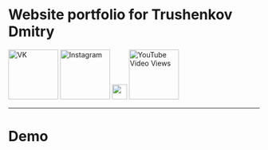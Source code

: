 # Website portfolio for Trushenkov Dmitry

<!-- VK logo -->

<a href="https://vk.com/therealdmi"> <img src="https://upload.wikimedia.org/wikipedia/commons/3/36/Vkontakte.png" width="100px" alt="VK"></a><!-- INSTAGRAM logo -->
<a href="https://instagram.com/di._736"><img src="https://lh3.googleusercontent.com/proxy/N8hROlA2UFNKknb0yXcVers7EGU43x_leZ3YileIQhiw-RYeZ39bCamKEIZrPnVl0hG1pOKIHc7JgnT2fsXhD2mEjZjCHTIXDJEc9Yi9_FFuM-bY006J4gIlyQ" width="100px" alt="Instagram"></a><!-- Gmail logo -->
<a href="mailto:diman28051999@gmail.com"><img src="https://pngimg.com/uploads/gmail_logo/small/gmail_logo_PNG9.png"  width="30px"></a><!-- Youtube logo -->
<a href="https://www.youtube.com/channel/UCoybzfICNqmnm8EqdhNBSyA"><img alt="YouTube Video Views" src="https://upload.wikimedia.org/wikipedia/commons/thumb/b/b8/YouTube_Logo_2017.svg/1280px-YouTube_Logo_2017.svg.png" width="100px"></a>

---

# Demo
